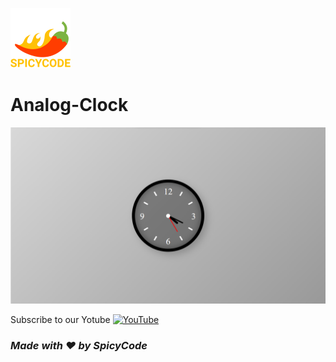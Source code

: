 ![Watch Me][def]
# Analog-Clock

<a href="https://dsc.gg/Spicycode"><img src="https://github.com/Spicy1Code/Analog-Clock/blob/main/img/Screenshot%202023-02-18%20161943.png" alt="SPICYCODE Developer" width="1000"></a>

Subscribe to our Yotube [![YouTube](https://img.shields.io/badge/YouTube-%23FF0000.svg?logo=YouTube&logoColor=white)](https://youtube.com/@ITz-Zekky) 

### *Made with ❤️ by SpicyCode*

[def]: ./img/icons8-chili-pepper-96.png
